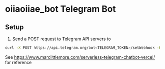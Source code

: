 # oiiaoiiae_bot Telegram Bot

## Setup
1. Send a POST request to Telegram API servers to 
  ```bash
  curl -X POST https://api.telegram.org/bot<TELEGRAM_TOKEN>/setWebhook -H "Content-type: application/json" -d '{"url": "https://oiiaoiiae-bot.vercel.app/api/webhook"}'
  ```

See https://www.marclittlemore.com/serverless-telegram-chatbot-vercel/ for reference